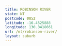 ```yaml
---
title: ROBINSON RIVER
state: NT
postcode: 0852
latitude: -16.4525888
longitude: 130.8418661
url: /nt/robinson-river/
layout: suburb
---
```

